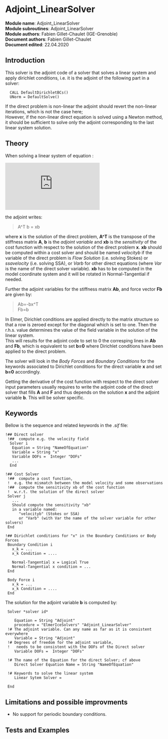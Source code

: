# Adjoint\_LinearSolver

**Module name**: Adjoint\_LinearSolver\
**Module subroutines**: Adjoint\_LinearSolver\
**Module authors**: Fabien Gillet-Chaulet (IGE-Grenoble)\
**Document authors**: Fabien Gillet-Chaulet\
**Document edited**: 22.04.2020

## Introduction

This solver is the adjoint code of a solver that solves a linear system
and apply dirichlet conditions, i.e. it is the adjoint of the following
part in a solver:

``` {.fortran}
  CALL DefaultDirichletBCs()
  UNorm = DefaultSolve()
```

If the direct problem is non-linear the adjoint should revert the
non-linear iterations, which is not the case here;\
However, if the non-linear direct equation is solved using a Newton
method, it should be sufficient to solve only the adjoint corresponding
to the last linear system solution.

## Theory

When solving a linear system of equation :

![ \\boldsymbol{A} x = F ](https://latex.codecogs.com/png.latex?%20%5Cboldsymbol%7BA%7D%20x%20%3D%20F%20 " \boldsymbol{A} x = F ")

the adjoint writes:

> A\^T b = xb

where **x** is the solution of the direct problem, **A\^T** is the
transpose of the stiffness matrix **A**, **b** is the *adjoint variable*
and **xb** is the *sensitivity* of the cost function with respect to the
solution of the direct problem **x**. **xb** should be computed within a
cost solver and should be named *velocityb* if the variable of the
direct problem is *Flow Solution* (i.e. solving Stokes) or *ssavelocity*
(i.e. solving SSA), or *Varb* for other direct equations (where *Var* is
the name of the direct solver variable). **xb** has to be computed in
the model coordinate system and it will be rotated in Normal-Tangential
if needed.

Further the adjoint variables for the stiffness matrix **Ab**, and force
vector **Fb** are given by:

> Ab=-bx\^T\
> Fb=b

In Elmer, Dirichlet conditions are applied directly to the matrix
structure so that a row is zeroed except for the diagonal which is set
to one. Then the r.h.s. value determines the value of the field variable
in the solution of the linear system.\
This will results for the adjoint code to set to 0 the corresping lines
in **Ab** and **Fb**, which is equivalent to set **b=0** where Dirichlet
conditions have been applied to the direct problem.

The solver will look in the *Body Forces* and *Boundary Conditions* for
the keywords associated to Dirichlet conditions for the direct variable
**x** and set **b=0** accordingly.

Getting the derivative of the cost function with respect to the direct
solver input parameters usually requires to write the adjoint code of
the direct solver that fills **A** and **F** and thus depends on the
solution **x** and the adjoint variable **b**. This will be solver
specific.

## Keywords

Bellow is the sequence and related keywords in the *.sif* file:

    !## Direct solver
     !##  compute e.g. the velocity field
      Solver i
       Equation = String "NameOfEquation"
       Variable = String "x" 
       Variable DOFs =  Integer "DOFs"
       ...
      End
      
    !## Cost Solver
     !##  compute a cost function, 
     !  e.g. the mismatch between the model velocity and some observations
     !##  compute the sensitivity xb of the cost function 
     !  w.r.t. the solution of the direct solver
     Solver j
       ...
       Should compute the sensitivity "xb" 
       in a variable named:
          "velocityb" (Stokes or SSA) 
          or "Varb" (with Var the name of the solver variable for other solvers)
     End
        
    !## Dirichlet conditions for "x" in the Boundary Conditions or Body Forces
     Boundary Condition i
       x_k = ...
       x_k Condition = ....
        
       Normal-Tangential x = Logical True
       Normal-Tangential x condition = ...
     End
       
     Body Force i
       x_k = ...
       x_k Condition = ....
     End 

The solution for the adjoint variable **b** is computed by:

     Solver *solver id* 
      
        Equation = String "Adjoint"  
        procedure = "ElmerIceSolvers" "Adjoint_LinearSolver"
     !# The adjoint variable. Can any name as far as it is consistent everywhere 
        Variable = String "Adjoint"  
     !# Degrees of freedom for the adjoint variable, 
     !   needs to be consistent with the DOFs of the Direct solver
        Variable DOFs =  Integer "DOFs"
        
     !# The name of the Equation for the direct Solver; cf above
        Direct Solver Equation Name = String "NameOfEquation"
          
     !# Keywords to solve the linear system
        Linear Sytem Solver = 
          
     End

## Limitations and possible improvments

-   No support for periodic boundary conditions.

## Tests and Examples
